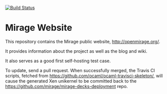 [![Build Status](https://travis-ci.org/mirage/mirage-www.png?branch=master)](https://travis-ci.org/mirage/mirage-www)

# Mirage Website

This repository contains the Mirage public website, <http://openmirage.org/>.

It provides information about the project as well as the blog and wiki.

It also serves as a good first self-hosting test case.

To update, send a pull request. When successfully merged, the Travis CI scripts,
fetched from <https://github.com/ocaml/ocaml-travisci-skeleton/>, will cause the
generated Xen unikernel to be committed back to the
<https://github.com/mirage/mirage-decks-deployment> repo.
